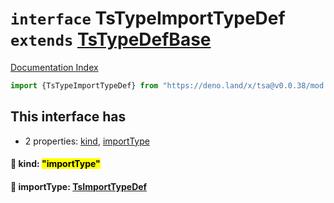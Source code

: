 # `interface` TsTypeImportTypeDef `extends` [TsTypeDefBase](../private.interface.TsTypeDefBase/README.md)

[Documentation Index](../README.md)

```ts
import {TsTypeImportTypeDef} from "https://deno.land/x/tsa@v0.0.38/mod.ts"
```

## This interface has

- 2 properties:
[kind](#-kind-importtype),
[importType](#-importtype-tsimporttypedef)


#### 📄 kind: <mark>"importType"</mark>



#### 📄 importType: [TsImportTypeDef](../interface.TsImportTypeDef/README.md)



